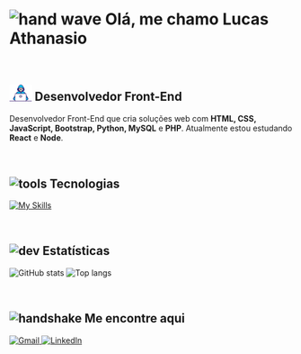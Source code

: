 <div align="left">
  <h1>
    <img src="https://media.giphy.com/media/hvRJCLFzcasrR4ia7z/giphy.gif" width="28px" alt="hand wave"/> 
    Olá, me chamo Lucas Athanasio
  </h1>
</div>

<br>

<div align="left">
  <h2>
    <img src="https://raw.githubusercontent.com/SatYu26/SatYu26/master/Assets/Developer.gif" width="40px" alt="developer"/> 
    Desenvolvedor Front-End
  </h2>

  <p>
    Desenvolvedor Front-End que cria soluções web com <strong>HTML, CSS, JavaScript, Bootstrap, Python, MySQL</strong> e <strong>PHP</strong>.  
    Atualmente estou estudando <strong>React</strong> e <strong>Node</strong>.
  </p>
</div>

<br>

<div align="left">
  <h2>
    <img src="https://media2.giphy.com/media/QssGEmpkyEOhBCb7e1/giphy.gif" width="30px" alt="tools"/> 
    Tecnologias
  </h2>

  [![My Skills](https://skillicons.dev/icons?i=react,nodejs,mysql,html,css,js,bootstrap,py,php,git,github&perline=9)](https://skillicons.dev)
  
</div>


<br>

<div align="left">
  <h2>
    <img src="https://media.giphy.com/media/iY8CRBdQXODJSCERIr/giphy.gif" width="40px" alt="dev"/> 
    Estatísticas
  </h2>

  <p>
    <img src="https://github-readme-stats.vercel.app/api?username=lucasathanasio&show_icons=true&theme=tokyonight" alt="GitHub stats"/>  
    <img src="https://github-readme-stats.vercel.app/api/top-langs/?username=lucasathanasio&layout=compact&theme=tokyonight" alt="Top langs"/>
  </p>
</div>

<br>

<div align="left">
  <h2>
    <img src="https://raw.githubusercontent.com/ShahriarShafin/ShahriarShafin/main/Assets/handshake.gif" width="60px" alt="handshake"/> 
    Me encontre aqui
  </h2>

  <p>
    <a href="mailto:lucasbuenodeandrade@gmail.com" title="Gmail">
      <img src="https://skillicons.dev/icons?i=gmail" alt="Gmail" />
    </a>
    <a href="https://www.linkedin.com/in/lucas-athanasio" title="LinkedIn">
      <img src="https://skillicons.dev/icons?i=linkedin" alt="LinkedIn" />
    </a>
  </p>
</div>
